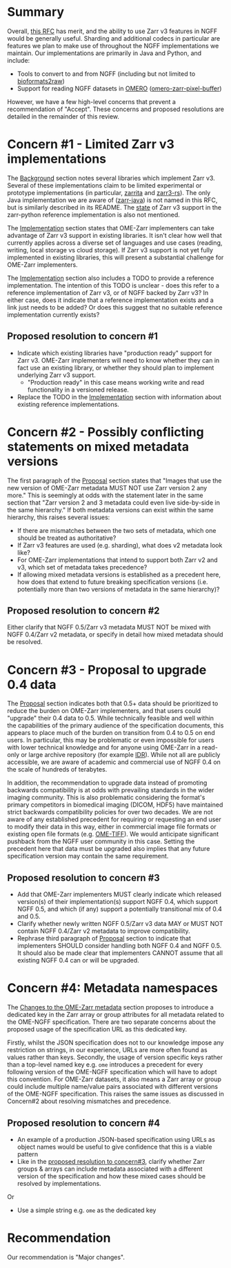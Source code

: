 # Summary

Overall, [this RFC](https://ngff.openmicroscopy.org/rfc/2/index.html) has merit, and the ability to use Zarr v3 features in NGFF would be generally useful. Sharding and additional codecs in particular are features we plan to make use of throughout the NGFF implementations we maintain. Our implementations are primarily in Java and Python, and include:

* Tools to convert to and from NGFF (including but not limited to [bioformats2raw](https://github.com/glencoesoftware/bioformats2raw))
* Support for reading NGFF datasets in [OMERO](https://www.openmicroscopy.org/omero/) ([omero-zarr-pixel-buffer](https://github.com/glencoesoftware/omero-zarr-pixel-buffer))

However, we have a few high-level concerns that prevent a recommendation of "Accept". These concerns and proposed resolutions are detailed in the remainder of this review.

# Concern #1 - Limited Zarr v3 implementations

The [Background](https://ngff.openmicroscopy.org/rfc/2/index.html#background) section notes several libraries which implement Zarr v3. Several of these implementations claim to be limited experimental or prototype implementations (in particular, [zarrita](https://github.com/scalableminds/zarrita) and [zarr3-rs](https://github.com/clbarnes/zarr3-rs)). The only Java implementation we are aware of ([zarr-java](https://github.com/zarr-developers/zarr-java)) is not named in this RFC, but is similarly described in its README. The [state](https://zarr.readthedocs.io/en/stable/api/v3.html) of Zarr v3 support in the zarr-python reference implementation is also not mentioned.

The [Implementation](https://ngff.openmicroscopy.org/rfc/2/index.html#implementation) section states that OME-Zarr implementers can take advantage of Zarr v3 support in existing libraries. It isn't clear how well that currently applies across a diverse set of languages and use cases (reading, writing, local storage vs cloud storage). If Zarr v3 support is not yet fully implemented in existing libraries, this will present a substantial challenge for OME-Zarr implementers.

The [Implementation](https://ngff.openmicroscopy.org/rfc/2/index.html#implementation) section also includes a TODO to provide a reference implementation. The intention of this TODO is unclear - does this refer to a reference implementation of Zarr v3, or of NGFF backed by Zarr v3? In either case, does it indicate that a reference implementation exists and a link just needs to be added? Or does this suggest that no suitable reference implementation currently exists?

## Proposed resolution to concern #1

* Indicate which existing libraries have "production ready" support for Zarr v3. OME-Zarr implementers will need to know whether they can in fact use an existing library, or whether they should plan to implement underlying Zarr v3 support.
    - "Production ready" in this case means working write and read functionality in a versioned release.
* Replace the TODO in the [Implementation](https://ngff.openmicroscopy.org/rfc/2/index.html#implementation) section with information about existing reference implementations.

# Concern #2 - Possibly conflicting statements on mixed metadata versions

The first paragraph of the [Proposal](https://ngff.openmicroscopy.org/rfc/2/index.html#proposal) section states that "Images that use the new version of OME-Zarr metadata MUST NOT use Zarr version 2 any more." This is seemingly at odds with the statement later in the same section that "Zarr version 2 and 3 metadata could even live side-by-side in the same hierarchy." If both metadata versions can exist within the same hierarchy, this raises several issues:

* If there are mismatches between the two sets of metadata, which one should be treated as authoritative?
* If Zarr v3 features are used (e.g. sharding), what does v2 metadata look like?
* For OME-Zarr implementations that intend to support both Zarr v2 and v3, which set of metadata takes precedence?
* If allowing mixed metadata versions is established as a precedent here, how does that extend to future breaking specification versions (i.e. potentially more than two versions of metadata in the same hierarchy)?

## Proposed resolution to concern #2

Either clarify that NGFF 0.5/Zarr v3 metadata MUST NOT be mixed with NGFF 0.4/Zarr v2 metadata, or specify in detail how mixed metadata should be resolved.

# Concern #3 - Proposal to upgrade 0.4 data

The [Proposal](https://ngff.openmicroscopy.org/rfc/2/index.html#proposal) section indicates both that 0.5+ data should be prioritized to reduce the burden on OME-Zarr implementers, and that users could "upgrade" their 0.4 data to 0.5. While technically feasible and well within the capabilities of the primary audience of the specification documents, this appears to place much of the burden on transition from 0.4 to 0.5 on end users. In particular, this may be problematic or even impossible for users with lower technical knowledge and for anyone using OME-Zarr in a read-only or large archive repository (for example [IDR](https://idr.openmicroscopy.org/)). While not all are publicly accessible, we are aware of academic and commercial use of NGFF 0.4 on the scale of hundreds of terabytes.

In addition, the recommendation to upgrade data instead of promoting backwards compatibility is at odds with prevailing standards in the wider imaging community. This is also problematic considering the format's primary competitors in biomedical imaging (DICOM, HDF5) have maintained strict backwards compatibility policies for over two decades. We are not aware of any established precedent for requiring or requesting an end user to modify their data in this way, either in commercial image file formats or existing open file formats (e.g. [OME-TIFF](https://ome-model.readthedocs.io/en/stable/ome-tiff/)). We would anticipate significant pushback from the NGFF user community in this case. Setting the precedent here that data must be upgraded also implies that any future specification version may contain the same requirement.

## Proposed resolution to concern #3

* Add that OME-Zarr implementers MUST clearly indicate which released version(s) of their implementation(s) support NGFF 0.4, which support NGFF 0.5, and which (if any) support a potentially transitional mix of 0.4 and 0.5.
* Clarify whether newly written NGFF 0.5/Zarr v3 data MAY or MUST NOT contain NGFF 0.4/Zarr v2 metadata to improve compatibility.
* Rephrase third paragraph of [Proposal](https://ngff.openmicroscopy.org/rfc/2/index.html#proposal) section to indicate that implementers SHOULD consider handling both NGFF 0.4 and NGFF 0.5. It should also be made clear that implementers CANNOT assume that all existing NGFF 0.4 can or will be upgraded.

# Concern #4: Metadata namespaces

The [Changes to the OME-Zarr metadata](https://ngff.openmicroscopy.org/rfc/2/index.html#changes-to-the-ome-zarr-metadata) section proposes to introduce a dedicated key in the Zarr array or group attributes for all metadata related to the OME-NGFF specification. There are two separate concerns about the proposed usage of the specification URL as this dedicated key.

Firstly, whilst the JSON specification does not to our knowledge impose any restriction on strings, in our experience, URLs are more often found as values rather than keys. Secondly, the usage of version specific keys rather than a top-level named key e.g. `ome` introduces a precedent for every following version of the OME-NGFF specification which will have to adopt this convention. For OME-Zarr datasets, it also means a Zarr array or group could include multiple name/value pairs associated with different versions of the OME-NGFF specification. This raises the same issues as discussed in Concern#2 about resolving mismatches and precedence.

## Proposed resolution to concern #4

* An example of a production JSON-based specification using URLs as object names would be useful to give confidence that this is a viable pattern
* Like in the [proposed resolution to concern#3](#proposed-resolution-to-concern-3), clarify whether Zarr groups & arrays can include metadata associated with a different version of the specification and how these mixed cases should be resolved by implementations.

Or

* Use a simple string e.g. `ome` as the dedicated key

# Recommendation

Our recommendation is "Major changes".
